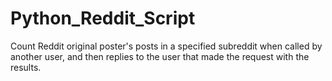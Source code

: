 # Python_Reddit_Script
Count Reddit original poster's posts in a specified subreddit when called by another user, and then replies to the user that made the request with the results. 

